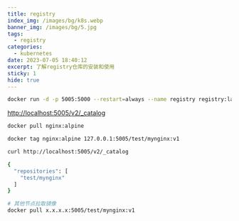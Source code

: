 ```yaml
---
title: registry
index_img: /images/bg/k8s.webp
banner_img: /images/bg/5.jpg
tags:
  - registry
categories:
  - kubernetes
date: 2023-07-05 18:40:12
excerpt: 了解registry仓库的安装和使用
sticky: 1
hide: true
---
```


```bash
docker run -d -p 5005:5000 --restart=always --name registry registry:latest
```


[http://localhost:5005/v2/_catalog](http://localhost:5005/v2/_catalog)

```bash
docker pull nginx:alpine

docker tag nginx:alpine 127.0.0.1:5005/test/mynginx:v1
```

```bash
curl http://localhost:5005/v2/_catalog

{
  "repositories": [
    "test/mynginx"
  ]
}
```

```bash
# 其他节点拉取镜像
docker pull x.x.x.x:5005/test/mynginx:v1
```

